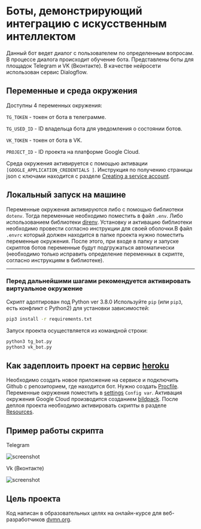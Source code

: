 # Боты, демонстрирующий интеграцию с искусственным интеллектом

Данный бот ведет диалог с пользователем по определенным вопросам. В процессе диалога происходит обучение бота.
Представлены боты для площадок Telegram и VK (Вконтакте). В качестве нейросети использован сервис Dialogflow.

## Переменные и среда окружения

Доступны 4 переменных окружения:

`TG_TOKEN` - токен от бота в телеграмме.

`TG_USED_ID` - ID владельца бота для уведомления о состоянии ботов.

`VK_TOKEN` - токен от бота в VK.

`PROJECT_ID` - ID проекта на платформе Google Cloud.

Среда окружения активируется с помощью активации `[GOOGLE_APPLICATION_CREDENTIALS ]`. Инструкция по получению страницы
json с ключами находится с разделе [Creating a service account](https://cloud.google.com/docs/authentication/production#creating_a_service_account).

## Локальный запуск на машине

Переменные окружения активируются либо с помощью библиотеки `dotenv`. Тогда переменные необходимо поместить в файл
 `.env`. Либо использованием библиотеки [direnv](https://github.com/direnv/direnv). Установку и активацию библиотеки необходимо провести согласно инструкции для своей оболочки.В файл `.envrc` который должен находится в папке проекта нужно поместить переменные окружения.
После этого, при входе в папку и запуске скриптов ботов переменные будут подгружаться автоматически (необходимо только
исправить определение переменных в скрипте, согласно инструкциям в библиотеке).
***

### Перед дальнейшими шагами рекомендуется активировать виртуальное окружение

Скрипт адоптирован под Python ver 3.8.0
Используйте `pip` (или `pip3`, есть конфликт с Python2) для установки зависимостей:

```bash
pip3 install -r requirements.txt
```

Запуск проекта осуществляется из командной строки:

```bash
python3 tg_bot.py
python3 vk_bot.py
```

## Как задеплоить проект на сервис [heroku](https://dashboard.heroku.com/apps)

Необходимо создать новое приложение на сервисе и подключить Github с репозиторием, где находится бот. Нужно создать [Procfile](https://devcenter.heroku.com/articles/procfile). Переменные окружения поместить в [settings](https://dashboard.heroku.com/apps/devman-telegram-bot/settings) `Config var`. Активация окружения Google Cloud производится созданием [bildpack](https://github.com/gerywahyunugraha/heroku-google-application-credentials-buildpack).
После деплоя проекта необходимо активировать скрипты в разделе [Resources](https://dashboard.heroku.com/apps/speach-bot/resources).

## Пример работы скрипта

Telegram

![screenshot](screenshots/tg_bot.gif)

Vk (Вконтакте)

![screenshot](screenshots/vk_bot.gif)

## Цель проекта

Код написан в образовательных целях на онлайн-курсе для веб-разработчиков [dvmn.org](https://dvmn.org/).
